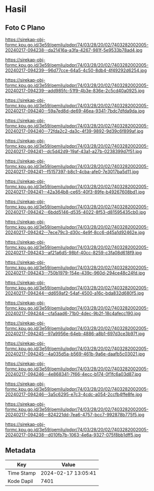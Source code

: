 # Hasil

## Foto C Plano

https://sirekap-obj-formc.kpu.go.id/3e59/pemilu/pdpr/74/03/28/20/02/7403282002005-20240217-094238--da21416a-a3fa-4267-981f-5e9533b78ad4.jpg

https://sirekap-obj-formc.kpu.go.id/3e59/pemilu/pdpr/74/03/28/20/02/7403282002005-20240217-094239--96d77cce-64a5-4c50-8db4-4f49292d6254.jpg

https://sirekap-obj-formc.kpu.go.id/3e59/pemilu/pdpr/74/03/28/20/02/7403282002005-20240217-094239--add985fc-51f9-4b3e-836e-2c5cd40a0925.jpg

https://sirekap-obj-formc.kpu.go.id/3e59/pemilu/pdpr/74/03/28/20/02/7403282002005-20240217-094240--59a7ed8d-de69-46ea-9341-7bdc7dfda9da.jpg

https://sirekap-obj-formc.kpu.go.id/3e59/pemilu/pdpr/74/03/28/20/02/7403282002005-20240217-094240--72fda2c2-da3c-4f39-9892-9d39c6f899af.jpg

https://sirekap-obj-formc.kpu.go.id/3e59/pemilu/pdpr/74/03/28/20/02/7403282002005-20240217-094241--dc5d42d9-19af-43a1-a27b-0238399d7f51.jpg

https://sirekap-obj-formc.kpu.go.id/3e59/pemilu/pdpr/74/03/28/20/02/7403282002005-20240217-094241--f5157397-b8c1-4cba-afe0-7e3017ba5d11.jpg

https://sirekap-obj-formc.kpu.go.id/3e59/pemilu/pdpr/74/03/28/20/02/7403282002005-20240217-094241--42a364b8-ce65-40f3-89fe-b49267608bd1.jpg

https://sirekap-obj-formc.kpu.go.id/3e59/pemilu/pdpr/74/03/28/20/02/7403282002005-20240217-094242--6bdd5146-d535-4022-8f53-d81595435cb0.jpg

https://sirekap-obj-formc.kpu.go.id/3e59/pemilu/pdpr/74/03/28/20/02/7403282002005-20240217-094242--7ece79c3-d30c-4e9f-8cc6-d45a1d92462e.jpg

https://sirekap-obj-formc.kpu.go.id/3e59/pemilu/pdpr/74/03/28/20/02/7403282002005-20240217-094243--af21a6d5-98bf-40cc-8259-c3fa08d618f9.jpg

https://sirekap-obj-formc.kpu.go.id/3e59/pemilu/pdpr/74/03/28/20/02/7403282002005-20240217-094243--750b1979-154e-439c-960d-294ce48c24fd.jpg

https://sirekap-obj-formc.kpu.go.id/3e59/pemilu/pdpr/74/03/28/20/02/7403282002005-20240217-094244--dd659af2-54af-4500-a16c-bda832d680f5.jpg

https://sirekap-obj-formc.kpu.go.id/3e59/pemilu/pdpr/74/03/28/20/02/7403282002005-20240217-094244--cfa5aad6-71b0-4dec-9b2f-18c4afecc190.jpg

https://sirekap-obj-formc.kpu.go.id/3e59/pemilu/pdpr/74/03/28/20/02/7403282002005-20240217-094245--97a9956e-64eb-4886-a8b1-697d3ce3b97f.jpg

https://sirekap-obj-formc.kpu.go.id/3e59/pemilu/pdpr/74/03/28/20/02/7403282002005-20240217-094245--4a035d5a-b569-461b-9a6e-daafb5c03021.jpg

https://sirekap-obj-formc.kpu.go.id/3e59/pemilu/pdpr/74/03/28/20/02/7403282002005-20240217-094246--4e868341-7f66-4ecc-b174-0f1fc6a03d87.jpg

https://sirekap-obj-formc.kpu.go.id/3e59/pemilu/pdpr/74/03/28/20/02/7403282002005-20240217-094246--3a5c6295-e7c3-4cdc-a054-2ccfb4ffe8fe.jpg

https://sirekap-obj-formc.kpu.go.id/3e59/pemilu/pdpr/74/03/28/20/02/7403282002005-20240217-094246--824221dd-7ea6-4757-bcc7-992878b775f5.jpg

https://sirekap-obj-formc.kpu.go.id/3e59/pemilu/pdpr/74/03/28/20/02/7403282002005-20240217-094238--d010fb7b-1063-4e6a-9327-075f8bb1dff5.jpg


## Metadata

| Key        | Value               |
| ---------- | ------------------- |
| Time Stamp | 2024-02-17 13:05:41 |
| Kode Dapil | 7401                |



